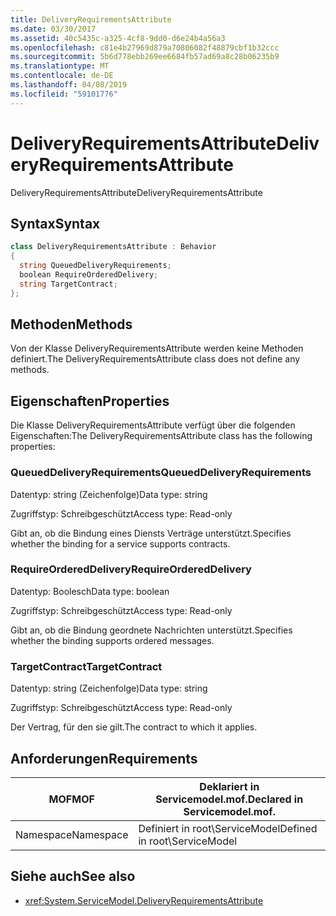 ```yaml
---
title: DeliveryRequirementsAttribute
ms.date: 03/30/2017
ms.assetid: 40c5435c-a325-4cf8-9dd0-d6e24b4a56a3
ms.openlocfilehash: c81e4b27969d879a70806082f48879cbf1b32ccc
ms.sourcegitcommit: 5b6d778ebb269ee6684fb57ad69a8c28b06235b9
ms.translationtype: MT
ms.contentlocale: de-DE
ms.lasthandoff: 04/08/2019
ms.locfileid: "59101776"
---
```

# <a name="deliveryrequirementsattribute"></a><span data-ttu-id="a32c9-102">DeliveryRequirementsAttribute</span><span class="sxs-lookup"><span data-stu-id="a32c9-102">DeliveryRequirementsAttribute</span></span>
<span data-ttu-id="a32c9-103">DeliveryRequirementsAttribute</span><span class="sxs-lookup"><span data-stu-id="a32c9-103">DeliveryRequirementsAttribute</span></span>  
  
## <a name="syntax"></a><span data-ttu-id="a32c9-104">Syntax</span><span class="sxs-lookup"><span data-stu-id="a32c9-104">Syntax</span></span>  
  
```csharp
class DeliveryRequirementsAttribute : Behavior  
{  
  string QueuedDeliveryRequirements;  
  boolean RequireOrderedDelivery;  
  string TargetContract;  
};  
```  
  
## <a name="methods"></a><span data-ttu-id="a32c9-105">Methoden</span><span class="sxs-lookup"><span data-stu-id="a32c9-105">Methods</span></span>  
 <span data-ttu-id="a32c9-106">Von der Klasse DeliveryRequirementsAttribute werden keine Methoden definiert.</span><span class="sxs-lookup"><span data-stu-id="a32c9-106">The DeliveryRequirementsAttribute class does not define any methods.</span></span>  
  
## <a name="properties"></a><span data-ttu-id="a32c9-107">Eigenschaften</span><span class="sxs-lookup"><span data-stu-id="a32c9-107">Properties</span></span>  
 <span data-ttu-id="a32c9-108">Die Klasse DeliveryRequirementsAttribute verfügt über die folgenden Eigenschaften:</span><span class="sxs-lookup"><span data-stu-id="a32c9-108">The DeliveryRequirementsAttribute class has the following properties:</span></span>  
  
### <a name="queueddeliveryrequirements"></a><span data-ttu-id="a32c9-109">QueuedDeliveryRequirements</span><span class="sxs-lookup"><span data-stu-id="a32c9-109">QueuedDeliveryRequirements</span></span>  
 <span data-ttu-id="a32c9-110">Datentyp: string (Zeichenfolge)</span><span class="sxs-lookup"><span data-stu-id="a32c9-110">Data type: string</span></span>  
  
 <span data-ttu-id="a32c9-111">Zugriffstyp: Schreibgeschützt</span><span class="sxs-lookup"><span data-stu-id="a32c9-111">Access type: Read-only</span></span>  
  
 <span data-ttu-id="a32c9-112">Gibt an, ob die Bindung eines Diensts Verträge unterstützt.</span><span class="sxs-lookup"><span data-stu-id="a32c9-112">Specifies whether the binding for a service supports contracts.</span></span>  
  
### <a name="requireordereddelivery"></a><span data-ttu-id="a32c9-113">RequireOrderedDelivery</span><span class="sxs-lookup"><span data-stu-id="a32c9-113">RequireOrderedDelivery</span></span>  
 <span data-ttu-id="a32c9-114">Datentyp: Boolesch</span><span class="sxs-lookup"><span data-stu-id="a32c9-114">Data type: boolean</span></span>  
  
 <span data-ttu-id="a32c9-115">Zugriffstyp: Schreibgeschützt</span><span class="sxs-lookup"><span data-stu-id="a32c9-115">Access type: Read-only</span></span>  
  
 <span data-ttu-id="a32c9-116">Gibt an, ob die Bindung geordnete Nachrichten unterstützt.</span><span class="sxs-lookup"><span data-stu-id="a32c9-116">Specifies whether the binding supports ordered messages.</span></span>  
  
### <a name="targetcontract"></a><span data-ttu-id="a32c9-117">TargetContract</span><span class="sxs-lookup"><span data-stu-id="a32c9-117">TargetContract</span></span>  
 <span data-ttu-id="a32c9-118">Datentyp: string (Zeichenfolge)</span><span class="sxs-lookup"><span data-stu-id="a32c9-118">Data type: string</span></span>  
  
 <span data-ttu-id="a32c9-119">Zugriffstyp: Schreibgeschützt</span><span class="sxs-lookup"><span data-stu-id="a32c9-119">Access type: Read-only</span></span>  
  
 <span data-ttu-id="a32c9-120">Der Vertrag, für den sie gilt.</span><span class="sxs-lookup"><span data-stu-id="a32c9-120">The contract to which it applies.</span></span>  
  
## <a name="requirements"></a><span data-ttu-id="a32c9-121">Anforderungen</span><span class="sxs-lookup"><span data-stu-id="a32c9-121">Requirements</span></span>  
  
|<span data-ttu-id="a32c9-122">MOF</span><span class="sxs-lookup"><span data-stu-id="a32c9-122">MOF</span></span>|<span data-ttu-id="a32c9-123">Deklariert in Servicemodel.mof.</span><span class="sxs-lookup"><span data-stu-id="a32c9-123">Declared in Servicemodel.mof.</span></span>|  
|---------|-----------------------------------|  
|<span data-ttu-id="a32c9-124">Namespace</span><span class="sxs-lookup"><span data-stu-id="a32c9-124">Namespace</span></span>|<span data-ttu-id="a32c9-125">Definiert in root\ServiceModel</span><span class="sxs-lookup"><span data-stu-id="a32c9-125">Defined in root\ServiceModel</span></span>|  
  
## <a name="see-also"></a><span data-ttu-id="a32c9-126">Siehe auch</span><span class="sxs-lookup"><span data-stu-id="a32c9-126">See also</span></span>

- <xref:System.ServiceModel.DeliveryRequirementsAttribute>
